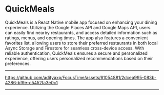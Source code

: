 # QuickMeals
 
QuickMeals is a React Native mobile app focused on enhancing your dining experience. Utilizing the Google Places API and Google Maps API, users can easily find nearby restaurants, and access detailed information such as ratings, menus, and opening times. The app also features a convenient favorites list, allowing users to store their preferred restaurants in both local Async Storage and Firestore for seamless cross-device access. With reliable authentication, QuickMeals ensures a secure and personalized experience, offering users personalized recommendations based on their preferences.

<hr>

https://github.com/adityaxp/FocusTime/assets/61054881/2dcea995-083b-4286-bf9e-c5452fa3e0c1

<hr>
